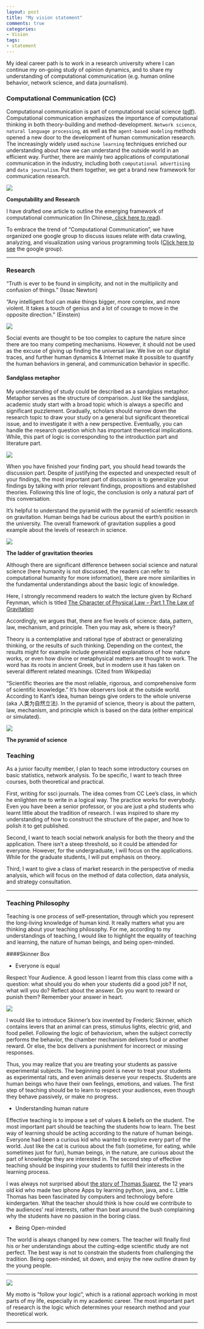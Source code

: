 ```yaml
---
layout: post
title: "My vision statement"
comments: true
categories:
- Vision
tags:
- statement
---
```


My ideal career path is to work in a research university where I can continue my on-going study of opinion dynamics, and to share my understanding of computational communication (e.g. human online behavior, network science, and data journalism).

### Computational Communication (CC)

Computational communication is part of computational social science ([pdf](http://gking.harvard.edu/files/LazPenAda09.pdf)). Computational communication emphasizes the importance of computational thinking in both theory-building and method-development. `Network science`, `natural language processing`, as well as the `agent-based modeling` methods opened a new door to the development of human communication research. The increasingly widely used `machine learning` techniques enriched our understanding about how we can understand the outside world in an efficient way. Further, there are mainly two applications of computational communication in the industry, including both `computational advertising` and `data journalism`. Put them together, we get a brand new framework for communication research.

![](http://weblab.com.cityu.edu.hk/blog/chengjun/files/2012/09/outline.png)

**Computability and Research**

I have drafted one article to outline the emerging framework of computational communication (In Chinese,[ click here to read](http://site.douban.com/146782/)).  

To embrace the trend of “Computational Communication”, we have organized one google group to discuss issues relate with data crawling, analyzing, and visualization using various programming tools ([Click here to see](http://groups.google.com/group/computational-communication) the google group).



_________________________________________________________________

### Research

“Truth is ever to be found in simplicity, and not in the multiplicity and confusion of things.” (Issac Newton)

“Any intelligent fool can make things bigger, more complex, and more violent. It takes a touch of genius and a lot of courage  to move in the opposite direction.” (Einstein)

![](http://weblab.com.cityu.edu.hk/blog/chengjun/files/2011/09/theory-1024x737.jpg)

Social events are thought to be too complex to capture the nature since there are too many competing mechanisms. However, it should not be used as the excuse of giving up finding the universal law. We live on our digital traces, and further human dynamics & Internet make it possible to quantify the human behaviors in general, and communication behavior in specific.


#### Sandglass metaphor
My understanding of study could be described as a sandglass metaphor. Metaphor serves as the structure of comparison. Just like the sandglass, academic study start with a broad topic which is always a specific and significant puzzlement. Gradually, scholars should narrow down the research topic to draw your study on a general but significant theoretical issue, and to investigate it with a new perspective. Eventually, you can handle the research question which has important theoretical implications. While, this part of logic is corresponding to the introduction part and literature part.

![](http://weblab.com.cityu.edu.hk/blog/chengjun/files/2011/09/sandglass.png)

When you have finished your finding part, you should head towards the discussion part. Despite of justifying the expected and unexpected result of your findings, the most important part of discussion is to generalize your findings by talking with prior relevant findings, propositions and established theories. Following this line of logic, the conclusion is only a natural part of this conversation.

It’s helpful to understand the pyramid with the pyramid of scientific research on gravitation. Human beings had be curious about the earth’s position in the university. The overall framework of gravitation supplies a good example about the levels of research in science.

![](http://weblab.com.cityu.edu.hk/blog/chengjun/files/2012/09/gravitation.png)

**The ladder of gravitation theories**

Although there are significant difference between social science and natural science (here humanity is not discussed, the readers can refer to computational humanity for more information), there are more similarities in the fundamental understandings about the basic logic of knowledge.

Here, I strongly recommend readers to watch the lecture given by Richard Feynman, which is titled [The Character of Physical Law – Part 1 The Law of Gravitation](https://www.youtube.com/watch?v=j3mhkYbznBk&list=PL71D034A47B46E643&feature=player_embedded)

Accordingly, we argues that, there are five levels of science: data, pattern, law, mechanism, and principle. Then you may ask, where is theory?

Theory is a contemplative and rational type of abstract or generalizing thinking, or the results of such thinking. Depending on the context, the results might for example include generalized explanations of how nature works, or even how divine or metaphysical matters are thought to work. The word has its roots in ancient Greek, but in modern use it has taken on several different related meanings. (Cited from Wikipedia)

“Scientific theories are the most reliable, rigorous, and comprehensive form of scientific knowledge.” It’s how observers look at the outside world.  According to Kant’s idea, human beings give orders to the whole universe (aka 人类为自然立法). In the pyramid of science, theory is about the pattern, law, mechanism, and principle which is based on the data (either empirical or simulated).

![](http://weblab.com.cityu.edu.hk/blog/chengjun/files/2012/03/five-levels-of-science.png)

**The pyramid of science**




### Teaching

As a junior faculty member, I plan to teach some introductory courses on basic statistics, network analysis. To be specific, I want to teach three courses, both theoretical and practical.

First, writing for ssci journals. The idea comes from CC Lee’s class, in which he enlighten me to write in a logical way. The practice works for everybody. Even you have been a senior professor, or you are just a phd students who learnt little about the tradition of research. I was inspired to share my understanding of how to construct the structure of the paper, and how to polish it to get published.

Second, I want to teach social network analysis for both the theory and the application. There isn’t a steep threshold, so it could be attended for everyone. However, for the undergraduate, I will focus on the applications. While for the graduate students, I will put emphasis on theory.

Third, I want to give a class of market research in the perspective of media analysis, which will focus on the method of data collection, data analysis, and strategy consultation.

____________________________________________________________________________

### Teaching Philosophy

Teaching is one process of self-presentation, through which you represent the long-living knowledge of human kind. It really matters what you are thinking about your teaching philosophy. For me, according to my understandings of teaching, I would like to highlight the equality of teaching and learning, the nature of human beings, and being open-minded.


####Skinner Box
- Everyone is equal

Respect Your Audience. A good lesson I learnt from this class come with a question: what should you do when your students did a good job? If not, what will you do? Reflect about the answer. Do you want to reward or punish them? Remember your answer in heart.

![](http://weblab.com.cityu.edu.hk/blog/chengjun/files/2011/09/skinner_box.jpg)

I would like to introduce Skinner’s box invented by Frederic Skinner, which contains levers that an animal can press, stimulus lights, electric grid, and food pellet. Following the logic of behaviorism, when the subject correctly performs the behavior, the chamber mechanism delivers food or another reward. Or else, the box delivers a punishment for incorrect or missing responses.

Thus, you may realize that you are treating your students as passive experimental subjects. The beginning point is never to treat your students as experimental rats, and even animals deserve your respects. Students are human beings who have their own feelings, emotions, and values. The first step of teaching should be to learn to respect your audiences, even though they behave passively, or make no progress.

- Understanding human nature

Effective teaching is to impose a set of values & beliefs on the student. The most important part should be teaching the students how to learn. The best way of learning should be acting according to the nature of human beings. Everyone had been a curious kid who wanted to explore every part of the world. Just like the cat is curious about the fish (sometime, for eating, while sometimes just for fun), human beings, in the nature, are curious about the part of knowledge they are interested in. The second step of effective teaching should be inspiring your students to fulfill their interests in the learning process.

I was always not surprised about [the story of Thomas Suarez](http://www.google.com.hk/search?rlz=1C1_____enHK414&aq=f&gcx=c&sourceid=chrome&ie=UTF-8&q=Thomas+Suarez), the 12 years old kid who made two iphone Apps by learning python, java, and c. Little Thomas has been fascinated by computers and technology before kindergarten. What the teacher should think is how could we contribute to the audiences’ real interests, rather than beat around the bush complaining why the students have no passion in the boring class.

- Being Open-minded

The world is always changed by new comers. The teacher will finally find his or her understandings about the cutting-edge scientific study are not perfect. The best way is not to constrain the students from challenging the tradition. Being open-minded, sit down, and enjoy the new outline drawn by the young people.

___________________________________________________________________

![](http://weblab.com.cityu.edu.hk/blog/chengjun/files/2011/09/logic.png)


My motto is “follow your logic”, which is a rational approach working in most parts of my life, especially in my academic career. The most important part of research is the logic which  determines your research method and your theoretical work.

__________________________________________________________________
